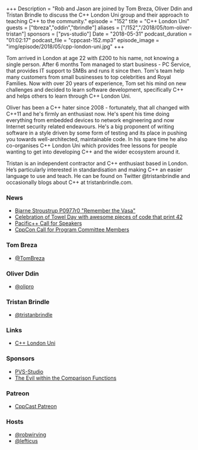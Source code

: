 +++
Description = "Rob and Jason are joined by Tom Breza, Oliver Ddin and Tristan Brindle to discuss the C++ London Uni group and their approach to teaching C++ to the community."
episode = "152"
title = "C++ London Uni"
guests = ["tbreza","oddin","tbrindle"]
aliases = ["/152","/2018/05/tom-oliver-tristan"]
sponsors = ["pvs-studio"]
Date = "2018-05-31"
podcast_duration = "01:02:17"
podcast_file = "cppcast-152.mp3"
episode_image = "img/episode/2018/05/cpp-london-uni.jpg"
+++

Tom arrived in London at age 22 with £200 to his name, not knowing a single person.
After 6 months Tom managed to start business - PC Service, that provides IT support to SMBs and runs it since then. Tom's team help many customers from small businesses to top celebrities and Royal Families.
Now with over 20 years of experience, Tom set his mind on new challenges and decided to learn software development, specifically C++ and helps others to learn through C++ London Uni.
 
Oliver has been a C++ hater since 2008 - fortunately, that all changed with C++11 and he's firmly an enthusiast now. He's spent his time doing everything from embedded devices to network engineering and now Internet security related endeavours. He's a big proponent of writing software in a style driven by some form of testing and its place in pushing you towards well-architected, maintainable code. In his spare time he also co-organises C++ London Uni which provides free lessons for people wanting to get into developing C++ and the wider ecosystem around it.
 
Tristan is an independent contractor and C++ enthusiast based in London. He’s particularly interested in standardisation and making C++ an easier language to use and teach. He can be found on Twitter @tristanbrindle and occasionally blogs about C++ at tristanbrindle.com.

### News ###

 - [Bjarne Stroustrup P0977r0 "Remember the Vasa"](http://open-std.org/JTC1/SC22/WG21/docs/papers/2018/p0977r0.pdf)
 - [Celebration of Towel Day with awesome pieces of code that print 42](https://www.fluentcpp.com/2018/05/25/celebration-of-towel-day-with-your-awesome-pieces-of-code-that-print-42/)
 - [Pacific++ Call for Speakers](https://pacificplusplus.com/)
 - [CppCon Call for Program Committee Members](https://old.reddit.com/r/cpp/comments/8knuf6/cppcon_call_for_program_committee_members/)
 
### Tom Breza ###

 - [@TomBreza](https://twitter.com/TomBreza)

### Oliver Ddin ###

 - [@olipro](https://twitter.com/Olipro)

### Tristan Brindle ###

 - [@tristanbrindle](https://twitter.com/tristanbrindle)

### Links ###

 - [C++ London Uni](https://www.cpplondonuni.com/)

### Sponsors ###

- [PVS-Studio](https://www.viva64.com/pvs-studio)
- [The Evil within the Comparison Functions](https://www.viva64.com/en/b/0509/)

### Patreon ###

- [CppCast Patreon](https://www.patreon.com/CppCast)

### Hosts ###

- [@robwirving](https://twitter.com/robwirving)
- [@lefticus](https://twitter.com/lefticus)

